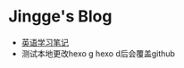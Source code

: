 # Jingge's Blog
- [英语学习笔记](https://github.com/jinggew/jinggew.github.io/blob/source/_posts/American-English.md)
- 测试本地更改hexo g hexo d后会覆盖github